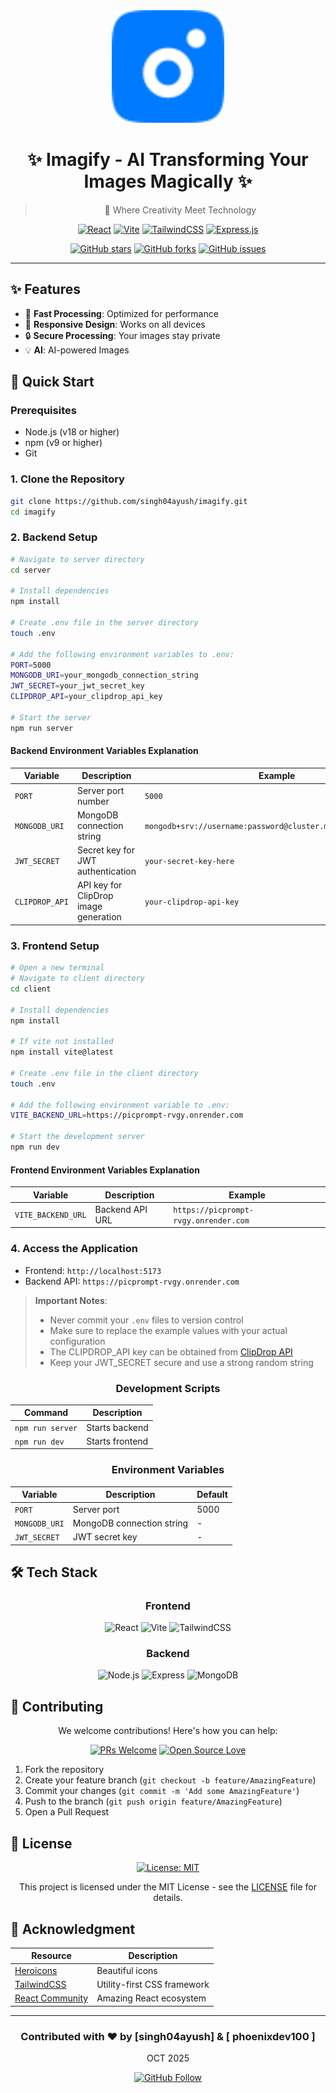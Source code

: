 <div align="center">

<img src="client/public/favicon.svg" alt="Imagify Logo" width="180"/>

# ✨ Imagify - AI Transforming Your Images Magically ✨

> 🎨 Where Creativity Meet Technology

[![React](https://img.shields.io/badge/React-19.0.0-61DAFB?style=for-the-badge&logo=react&logoColor=white&labelColor=20232A)](https://reactjs.org/)
[![Vite](https://img.shields.io/badge/Vite-6.2.0-646CFF?style=for-the-badge&logo=vite&logoColor=white&labelColor=20232A)](https://vitejs.dev/)
[![TailwindCSS](https://img.shields.io/badge/TailwindCSS-4.0.15-38B2AC?style=for-the-badge&logo=tailwind-css&logoColor=white&labelColor=20232A)](https://tailwindcss.com/)
[![Express.js](https://img.shields.io/badge/Express-4.18.0-000000?style=for-the-badge&logo=express&logoColor=white)](https://expressjs.com/)

[![GitHub stars](https://img.shields.io/github/stars/singh04ayush/imagify?style=social)](https://github.com/singh04ayush/imagify/stargazers)
[![GitHub forks](https://img.shields.io/github/forks/singh04ayush/imagify?style=social)](https://github.com/singh04ayush/imagify/network/members)
[![GitHub issues](https://img.shields.io/github/issues/singh04ayush/imagify?style=social)](https://github.com/singh04ayush/imagify/issues)

---

</div>

## ✨ Features

- 🚀 **Fast Processing**: Optimized for performance
- 📱 **Responsive Design**: Works on all devices
- 🔒 **Secure Processing**: Your images stay private
- 💡 **AI**: AI-powered Images

## 🚀 Quick Start

<div align="left">

### Prerequisites

- Node.js (v18 or higher)
- npm (v9 or higher)
- Git

</div>

### 1. Clone the Repository

```bash
git clone https://github.com/singh04ayush/imagify.git
cd imagify
```

### 2. Backend Setup

```bash
# Navigate to server directory
cd server

# Install dependencies
npm install

# Create .env file in the server directory
touch .env

# Add the following environment variables to .env:
PORT=5000
MONGODB_URI=your_mongodb_connection_string
JWT_SECRET=your_jwt_secret_key
CLIPDROP_API=your_clipdrop_api_key

# Start the server
npm run server
```

#### Backend Environment Variables Explanation

| Variable       | Description                           | Example                                                       |
| -------------- | ------------------------------------- | ------------------------------------------------------------- |
| `PORT`         | Server port number                    | `5000`                                                        |
| `MONGODB_URI`  | MongoDB connection string             | `mongodb+srv://username:password@cluster.mongodb.net/imagify` |
| `JWT_SECRET`   | Secret key for JWT authentication     | `your-secret-key-here`                                        |
| `CLIPDROP_API` | API key for ClipDrop image generation | `your-clipdrop-api-key`                                       |

### 3. Frontend Setup

```bash
# Open a new terminal
# Navigate to client directory
cd client

# Install dependencies
npm install

# If vite not installed
npm install vite@latest

# Create .env file in the client directory
touch .env

# Add the following environment variable to .env:
VITE_BACKEND_URL=https://picprompt-rvgy.onrender.com

# Start the development server
npm run dev
```

#### Frontend Environment Variables Explanation

| Variable           | Description     | Example                               |
| ------------------ | --------------- | ------------------------------------- |
| `VITE_BACKEND_URL` | Backend API URL | `https://picprompt-rvgy.onrender.com` |

### 4. Access the Application

- Frontend: `http://localhost:5173`
- Backend API: `https://picprompt-rvgy.onrender.com`

> **Important Notes**:
>
> - Never commit your `.env` files to version control
> - Make sure to replace the example values with your actual configuration
> - The CLIPDROP_API key can be obtained from [ClipDrop API](https://clipdrop.co/apis)
> - Keep your JWT_SECRET secure and use a strong random string

<div align="center">

### Development Scripts

| Command          | Description     |
| ---------------- | --------------- |
| `npm run server` | Starts backend  |
| `npm run dev`    | Starts frontend |

### Environment Variables

| Variable      | Description               | Default |
| ------------- | ------------------------- | ------- |
| `PORT`        | Server port               | 5000    |
| `MONGODB_URI` | MongoDB connection string | -       |
| `JWT_SECRET`  | JWT secret key            | -       |

</div>

## 🛠️ Tech Stack

<div align="center">

### Frontend

![React](https://img.shields.io/badge/React-19.0.0-61DAFB?style=flat-square&logo=react&logoColor=white)
![Vite](https://img.shields.io/badge/Vite-6.2.0-646CFF?style=flat-square&logo=vite&logoColor=white)
![TailwindCSS](https://img.shields.io/badge/TailwindCSS-4.0.15-38B2AC?style=flat-square&logo=tailwind-css&logoColor=white)

### Backend

![Node.js](https://img.shields.io/badge/Node.js-20.0.0-339933?style=flat-square&logo=node.js&logoColor=white)
![Express](https://img.shields.io/badge/Express-4.18.0-000000?style=flat-square&logo=express&logoColor=white)
![MongoDB](https://img.shields.io/badge/MongoDB-6.0.0-47A248?style=flat-square&logo=mongodb&logoColor=white)

</div>

## 🤝 Contributing

<div align="center">

We welcome contributions! Here's how you can help:

[![PRs Welcome](https://img.shields.io/badge/PRs-welcome-brightgreen.svg?style=flat-square)](http://makeapullrequest.com)
[![Open Source Love](https://badges.frapsoft.com/os/v1/open-source.svg?v=103)](https://github.com/ellerbrock/open-source-badges/)

</div>

1. Fork the repository
2. Create your feature branch (`git checkout -b feature/AmazingFeature`)
3. Commit your changes (`git commit -m 'Add some AmazingFeature'`)
4. Push to the branch (`git push origin feature/AmazingFeature`)
5. Open a Pull Request

## 📝 License

<div align="center">

[![License: MIT](https://img.shields.io/badge/License-MIT-yellow.svg)](https://opensource.org/licenses/MIT)

This project is licensed under the MIT License - see the [LICENSE](LICENSE) file for details.

</div>

## 🙏 Acknowledgment

<div align="center">

| Resource                                         | Description                 |
| ------------------------------------------------ | --------------------------- |
| [Heroicons](https://heroicons.com/)              | Beautiful icons             |
| [TailwindCSS](https://tailwindcss.com/)          | Utility-first CSS framework |
| [React Community](https://reactjs.org/community) | Amazing React ecosystem     |

</div>

---

<div align="center">

### Contributed with ❤️ by [singh04ayush] & [ phoenixdev100 ]

OCT 2025

[![GitHub Follow](https://img.shields.io/github/followers/singh04ayush?style=social)](https://github.com/singh04ayush)

</div>
